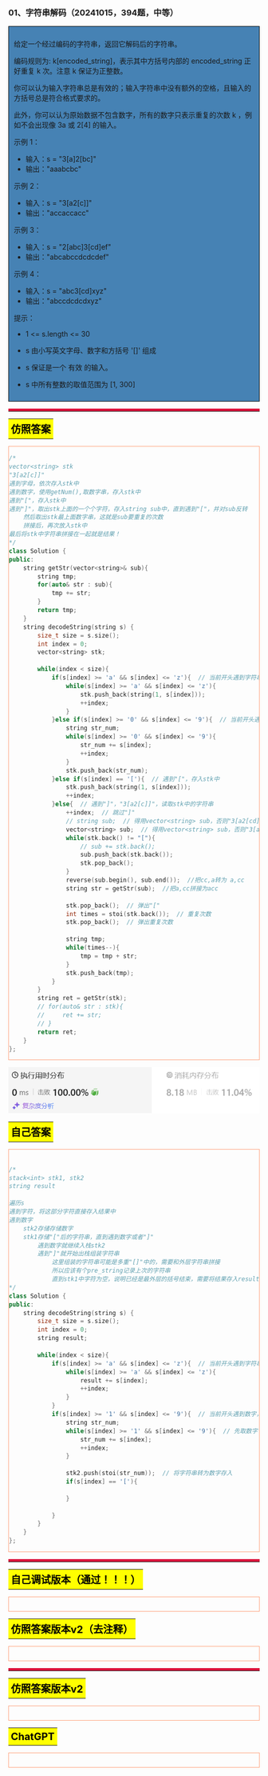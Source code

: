 ### 01、字符串解码（20241015，394题，中等）
<div style="border: 1px solid black; padding: 10px; background-color: SteelBlue;">

给定一个经过编码的字符串，返回它解码后的字符串。

编码规则为: k[encoded_string]，表示其中方括号内部的 encoded_string 正好重复 k 次。注意 k 保证为正整数。

你可以认为输入字符串总是有效的；输入字符串中没有额外的空格，且输入的方括号总是符合格式要求的。

此外，你可以认为原始数据不包含数字，所有的数字只表示重复的次数 k ，例如不会出现像 3a 或 2[4] 的输入。

 

示例 1：

- 输入：s = "3[a]2[bc]"
- 输出："aaabcbc"

示例 2：

- 输入：s = "3[a2[c]]"
- 输出："accaccacc"

示例 3：

- 输入：s = "2[abc]3[cd]ef"
- 输出："abcabccdcdcdef"

示例 4：

- 输入：s = "abc3[cd]xyz"
- 输出："abccdcdcdxyz"
 

提示：

- 1 <= s.length <= 30
- s 由小写英文字母、数字和方括号 '[]' 组成
- s 保证是一个 有效 的输入。
- s 中所有整数的取值范围为 [1, 300]

  </p>
</div>

<hr style="border-top: 5px solid #DC143C;">
<table>
  <tr>
    <td bgcolor="Yellow" style="padding: 5px; border: 0px solid black;">
      <span style="font-weight: bold; font-size: 20px;color: black;">
      仿照答案 
      </span>
    </td>
  </tr>
</table>
<div style="padding: 0px; border: 1.5px solid LightSalmon; margin-bottom: 10px;">

```C++ {.line-numbers}
/*
vector<string> stk
"3[a2[c]]"
遇到字母，依次存入stk中
遇到数字，使用getNum(),取数字串，存入stk中
遇到"["，存入stk中
遇到"]"，取出stk上面的一个个字符，存入string sub中，直到遇到"["，并对sub反转
    然后取出stk最上面数字串，这就是sub要重复的次数
    拼接后，再次放入stk中
最后将stk中字符串拼接在一起就是结果！
*/
class Solution {
public:
    string getStr(vector<string>& sub){
        string tmp;
        for(auto& str : sub){
            tmp += str;
        }
        return tmp;
    }
    string decodeString(string s) {
        size_t size = s.size();
        int index = 0;
        vector<string> stk;

        while(index < size){
            if(s[index] >= 'a' && s[index] <= 'z'){  // 当前开头遇到字符串序列，一个个存入stk
                while(s[index] >= 'a' && s[index] <= 'z'){
                    stk.push_back(string(1, s[index]));
                    ++index;
                }
            }else if(s[index] >= '0' && s[index] <= '9'){  // 当前开头遇到数字，组合出数字串存入stk
                string str_num; 
                while(s[index] >= '0' && s[index] <= '9'){  
                    str_num += s[index];
                    ++index;
                }
                stk.push_back(str_num);
            }else if(s[index] == '['){  // 遇到"["，存入stk中
                stk.push_back(string(1, s[index]));
                ++index;
            }else{  // 遇到"]"，"3[a2[c]]"，读取stk中的字符串
                ++index;  // 跳过"]"
                // string sub;  // 得用vector<string> sub，否则"3[a2[cd]]"中的重复后组成的“cdcd”会被反转为“dcdc”
                vector<string> sub;  // 得用vector<string> sub，否则"3[a2[cd]]"中的重复后组成的“cdcd”会被反转为“dcdc”
                while(stk.back() != "["){
                    // sub += stk.back();
                    sub.push_back(stk.back());
                    stk.pop_back();
                }
                reverse(sub.begin(), sub.end());  //把cc,a转为 a,cc
                string str = getStr(sub);  //把a,cc拼接为acc

                stk.pop_back();  // 弹出"["
                int times = stoi(stk.back());  // 重复次数
                stk.pop_back();  // 弹出重复次数

                string tmp;
                while(times--){
                    tmp = tmp + str;
                }
                stk.push_back(tmp);
            }
        }
        string ret = getStr(stk);
        // for(auto& str : stk){
        //     ret += str;
        // }
        return ret;
    }
};

```

</div>

![alt text](image/2d8dd888ca5711a1d0851f697dc4e7f.png)

<table>
  <tr>
    <td bgcolor="Yellow" style="padding: 5px; border: 0px solid black;">
      <span style="font-weight: bold; font-size: 20px;color: black;">
      自己答案 
      </span>
    </td>
  </tr>
</table>

<div style="padding: 0px; border: 1.5px solid LightSalmon; margin-bottom: 10px">

```C++ {.line-numbers}

/*
stack<int> stk1, stk2
string result

遍历s
遇到字符，将这部分字符直接存入结果中
遇到数字
    stk2存储存储数字
    stk1存储"["后的字符串，直到遇到数字或者"]"
        遇到数字就继续入栈stk2
        遇到"]"就开始出栈组装字符串
            这里组装的字符串可能是多重"[]"中的，需要和外层字符串拼接
            所以应该有个pre_string记录上次的字符串
            直到stk1中字符为空，说明已经是最外层的括号结束，需要将结果存入result中
*/
class Solution {
public:
    string decodeString(string s) {
        size_t size = s.size();
        int index = 0;
        string result;

        while(index < size){
            if(s[index] >= 'a' && s[index] <= 'z'){  // 当前开头遇到字符串序列，直接存入结果
                while(s[index] >= 'a' && s[index] <= 'z'){
                    result += s[index];
                    ++index;
                }
            }
            if(s[index] >= '1' && s[index] <= '9'){  // 当前开头遇到数字，
                string str_num; 
                while(s[index] >= '1' && s[index] <= '9'){  // 先取数字
                    str_num += s[index];
                    ++index;
                }

                stk2.push(stoi(str_num));  // 将字符串转为数字存入
                if(s[index] == '['){

                }

            }
        }
    }
};
```
</div>

<hr style="border-top: 5px solid #DC143C;">

<table>
  <tr>
    <td bgcolor="Yellow" style="padding: 5px; border: 0px solid black;">
      <span style="font-weight: bold; font-size: 20px;color: black;">
      自己调试版本（通过！！！）
      </span>
    </td>
  </tr>
</table>

<div style="padding: 0px; border: 1.5px solid LightSalmon; margin-bottom: 10px">

```C++ {.line-numbers}


```
</div>

<table>
  <tr>
    <td bgcolor="Yellow" style="padding: 5px; border: 0px solid black;">
      <span style="font-weight: bold; font-size: 20px;color: black;">
      仿照答案版本v2（去注释）
      </span>
    </td>
  </tr>
</table>

<div style="padding: 0px; border: 1.5px solid LightSalmon; margin-bottom: 10px">

```C++ {.line-numbers}


```
</div>

<hr style="border-top: 5px solid #DC143C;">

<table>
  <tr>
    <td bgcolor="Yellow" style="padding: 5px; border: 0px solid black;">
      <span style="font-weight: bold; font-size: 20px;color: black;">
      仿照答案版本v2
      </span>
    </td>
  </tr>
</table>

<div style="padding: 0px; border: 1.5px solid LightSalmon; margin-bottom: 10px">

```C++ {.line-numbers}


```
</div>

<table>
  <tr>
    <td bgcolor="Yellow" style="padding: 5px; border: 0px solid black;">
      <span style="font-weight: bold; font-size: 20px;color: black;">
      ChatGPT
      </span>
    </td>
  </tr>
</table>

<div style="padding: 0px; border: 1.5px solid LightSalmon; margin-bottom: 10px">

```C++ {.line-numbers}


```
</div>
